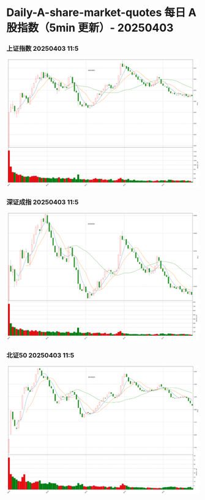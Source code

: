 
# Daily-A-share-market-quotes 每日 A 股指数（5min 更新）- 20250403

### 上证指数 20250403 11:5
![](./fig/2025/4/20250403-sh000001.png)

### 深证成指 20250403 11:5
![](./fig/2025/4/20250403-sz399001.png)

### 北证50 20250403 11:5
![](./fig/2025/4/20250403-bj899050.png)

